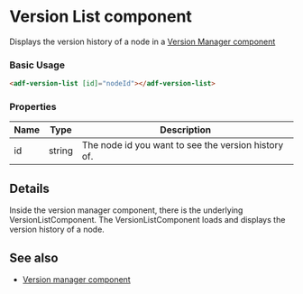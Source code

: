 # Version List component

Displays the version history of a node in a [Version Manager component](version-manager.component.md)

### Basic Usage

```html
<adf-version-list [id]="nodeId"></adf-version-list>
```

### Properties

| Name | Type | Description |
| ---- | ---- | ----------- |
| id | string | The node id you want to see the version history of. |

## Details

Inside the version manager component, there is the underlying VersionListComponent.
The VersionListComponent loads and displays the version history of a node.

## See also

-   [Version manager component](version-manager.component.md)
